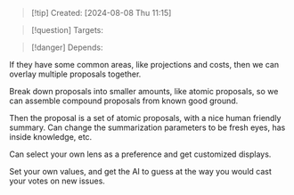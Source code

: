 
>[!tip] Created: [2024-08-08 Thu 11:15]

>[!question] Targets: 

>[!danger] Depends: 

If they have some common areas, like projections and costs, then we can overlay multiple proposals together.

Break down proposals into smaller amounts, like atomic proposals, so we can assemble compound proposals from known good ground.

Then the proposal is a set of atomic proposals, with a nice human friendly summary.  Can change the summarization parameters to be fresh eyes, has inside knowledge, etc.

Can select your own lens as a preference and get customized displays.

Set your own values, and get the AI to guess at the way you would cast your votes on new issues.